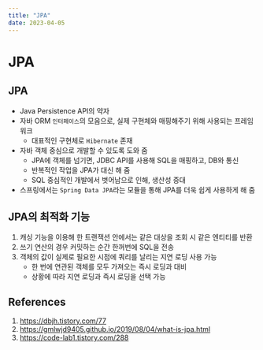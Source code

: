 ```yaml
---
title: "JPA"
date: 2023-04-05
---
```


# JPA

## JPA

- Java Persistence API의 약자
- 자바 ORM `인터페이스`의 모음으로, 실제 구현체와 매핑해주기 위해 사용되는 프레임워크
  - 대표적인 구현체로 `Hibernate` 존재
- 자바 객체 중심으로 개발할 수 있도록 도와 줌
  - JPA에 객체를 넘기면, JDBC API를 사용해 SQL을 매핑하고, DB와 통신
  - 반복적인 작업을 JPA가 대신 해 줌
  - SQL 중심적인 개발에서 벗어남으로 인해, 생산성 증대
- 스프링에서는 `Spring Data JPA`라는 모듈을 통해 JPA를 더욱 쉽게 사용하게 해 줌

## JPA의 최적화 기능

1. 캐싱 기능을 이용해 한 트랜잭션 안에서는 같은 대상을 조회 시 같은 엔티티를 반환
2. 쓰기 연산의 경우 커밋하는 순간 한꺼번에 SQL을 전송
3. 객체의 값이 실제로 필요한 시점에 쿼리를 날리는 지연 로딩 사용 가능
   - 한 번에 연관된 객체를 모두 가져오는 즉시 로딩과 대비
   - 상황에 따라 지연 로딩과 즉시 로딩을 선택 가능

## References

1. https://dbjh.tistory.com/77
2. https://gmlwjd9405.github.io/2019/08/04/what-is-jpa.html
3. https://code-lab1.tistory.com/288
